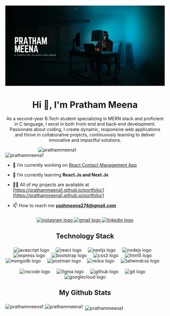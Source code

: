 ![logo](<https://github.com/Prathammeena1/Prathammeena1/blob/main/Montserrat%20(1).png>)

<h1 align="center">Hi 👋, I'm Pratham Meena</h1>
<p align="center">As a second-year B.Tech student specializing in MERN stack and proficient in C language, I excel in both front-end and back-end development. Passionate about coding, I create dynamic, responsive web applications and thrive in collaborative projects, continuously learning to deliver innovative and impactful solutions.</p>

<img align="right" width="400" src="https://i.pinimg.com/originals/7e/b2/49/7eb249f2fd2e58e9ad6dd60ef892971b.gif" alt="prathammeena1" />

<p align="left"> <img src="https://komarev.com/ghpvc/?username=prathammeena1&label=Profile%20views&color=0e75b6&style=flat" alt="prathammeena1" /> </p>

- 🔭 I’m currently working on [React Contact Management App](https://contact-management-app-wua2.onrender.com/)

- 🌱 I’m currently learning **React.Js and Next.Js**

- 👨‍💻 All of my projects are available at [https://prathammeena1.github.io/portfolio/](https://prathammeena1.github.io/portfolio/)

- 📫 How to reach me **yashmeena274@gmail.com**

###

<div align="center">
  <a href="https://www.instagram.com/the__name.is_yash/">
  <img src="https://img.shields.io/static/v1?message=Instagram&logo=instagram&label=&color=E4405F&logoColor=white&labelColor=&style=for-the-badge" height="25" alt="instagram logo"  />
  </a> 
  <a href="mailto:yashmeena274@gmail.com">
  <img src="https://img.shields.io/static/v1?message=Gmail&logo=gmail&label=&color=D14836&logoColor=white&labelColor=&style=for-the-badge" height="25" alt="gmail logo"  />
  </a> 
  <a href="https://www.linkedin.com/in/pratham-meena-ba0056259/">
  <img src="https://img.shields.io/static/v1?message=LinkedIn&logo=linkedin&label=&color=0077B5&logoColor=white&labelColor=&style=for-the-badge" height="25" alt="linkedin logo"  />
  </a>
</div>

###

<h2 align="center">Technology Stack</h2>

###

<div align="center">
  <img src="https://skillicons.dev/icons?i=js" height="40" alt="javascript logo"  />
  <img width="12" />
  <img src="https://skillicons.dev/icons?i=react" height="40" alt="react logo"  />
  <img width="12" />
  <img src="https://cdn.jsdelivr.net/gh/devicons/devicon/icons/nextjs/nextjs-original.svg" height="40" alt="nextjs logo"  />
  <img width="12" />
  <img src="https://skillicons.dev/icons?i=nodejs" height="40" alt="nodejs logo"  />
  <img width="12" />
  <img src="https://skillicons.dev/icons?i=express" height="40" alt="express logo"  />
  <img width="12" />
  <img src="https://cdn.simpleicons.org/bootstrap/7952B3" height="40" alt="bootstrap logo"  />
  <img width="12" />
  <img src="https://skillicons.dev/icons?i=css" height="40" alt="css3 logo"  />
  <img width="12" />
  <img src="https://skillicons.dev/icons?i=html" height="40" alt="html5 logo"  />
  <img width="12" />
  <img src="https://skillicons.dev/icons?i=mongodb" height="40" alt="mongodb logo"  />
  <img width="12" />
  <img src="https://cdn.simpleicons.org/postman/FF6C37" height="40" alt="postman logo"  />
  <img width="12" />
  <img src="https://skillicons.dev/icons?i=redux" height="40" alt="redux logo"  />
  <img width="12" />
  <img src="https://skillicons.dev/icons?i=tailwind" height="40" alt="tailwindcss logo"  />
  <img width="12" />
  <br/>
  <br/>
  <img src="https://skillicons.dev/icons?i=vscode" height="40" alt="vscode logo"  />
  <img width="12" />
  <img src="https://skillicons.dev/icons?i=figma" height="40" alt="figma logo"  />
  <img width="12" />
  <img src="https://skillicons.dev/icons?i=github" height="40" alt="github logo"  />
  <img width="12" />
  <img src="https://skillicons.dev/icons?i=git" height="40" alt="git logo"  />
  <img width="12" />
  <img src="https://skillicons.dev/icons?i=gcp" height="40" alt="googlecloud logo"  />
</div>

###

<h2 align="center">My Github Stats</h2>

###

<div align="center" style="display:flex; gap:2px;">
  <div style="display: inline-block; margin-right: 5px;">
<img src="https://github-readme-stats.vercel.app/api/top-langs?username=prathammeena1&show_icons=true&locale=en&layout=compact" alt="prathammeena1" />
<img src="https://github-readme-stats.vercel.app/api?username=prathammeena1&show_icons=true&locale=en" alt="prathammeena1" />

  </div>

  <div style="display: inline-block; margin-top:5px;">
<img src="https://github-readme-streak-stats.herokuapp.com/?user=prathammeena1&" alt="prathammeena1" />
  </div>
</div>

<!--
<div align="center" style="display:flex; gap:2px;">
  <div style="display: inline-block; margin-right: 5px;">
    <img height="150" src="https://github-readme-stats.vercel.app/api?username=webwithrathor&theme=dracula&show_icons=true&hide_border=false&count_private=true" />
    <img height="150" src="https://github-readme-stats.vercel.app/api/top-langs/?username=webwithrathor&theme=dracula&show_icons=true&hide_border=false&layout=compact" />
  </div>


  <div style="display: inline-block; margin-top:5px;">
    <img height="150" src="https://github-readme-streak-stats.herokuapp.com/?user=webwithrathor&theme=dracula&hide_border=false" />
  </div>
</div> -->

###

